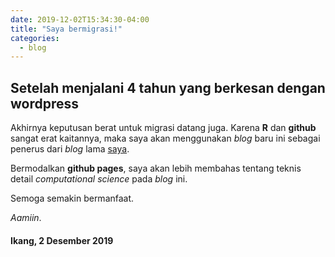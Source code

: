 ```yaml
---
date: 2019-12-02T15:34:30-04:00
title: "Saya bermigrasi!"
categories:
  - blog
---
```


## Setelah menjalani 4 tahun yang berkesan dengan wordpress

Akhirnya keputusan berat untuk migrasi datang juga. Karena __R__ dan __github__ sangat erat kaitannya, maka saya akan menggunakan _blog_ baru ini sebagai penerus dari _blog_ lama [saya](https://passingthroughresearcher.wordpress.com).

Bermodalkan __github pages__, saya akan lebih membahas tentang teknis detail _computational science_ pada _blog_ ini.

Semoga semakin bermanfaat.

_Aamiin_.

#### Ikang, 2 Desember 2019
